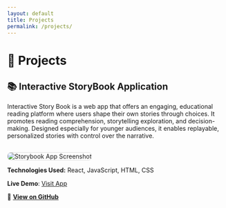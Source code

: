 ```yaml
---
layout: default
title: Projects
permalink: /projects/
---
```


# 🌟 Projects


## 📚 Interactive StoryBook Application

Interactive Story Book is a web app that offers an engaging, educational reading platform where users shape their own stories through choices. It promotes reading comprehension, storytelling exploration, and decision-making. Designed especially for younger audiences, it enables replayable, personalized stories with control over the narrative.

<img src="{{ site.baseurl }}/assets/images/storybookapp.png" alt="Storybook App Screenshot" style="max-width: 800px; border: 1px solid #ddd; border-radius: 8px; margin-top: 1rem;">

**Technologies Used:** React, JavaScript, HTML, CSS

**Live Demo**: [Visit App](https://anushap976.github.io/Interactive_StoryBook-Anusha-A/)    

🔗 [**View on GitHub**](https://github.com/Anushap976/Interactive_StoryBook-Anusha-A)


